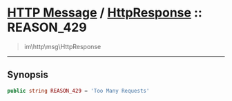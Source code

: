 # [HTTP Message](http.md) / [HttpResponse](http-HttpResponse.md) :: REASON_429
 > im\http\msg\HttpResponse
____

## Synopsis
```php
public string REASON_429 = 'Too Many Requests'
```
